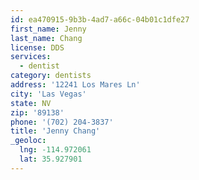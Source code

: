 ```yaml
---
id: ea470915-9b3b-4ad7-a66c-04b01c1dfe27
first_name: Jenny
last_name: Chang
license: DDS
services:
  - dentist
category: dentists
address: '12241 Los Mares Ln'
city: 'Las Vegas'
state: NV
zip: '89138'
phone: '(702) 204-3837'
title: 'Jenny Chang'
_geoloc:
  lng: -114.972061
  lat: 35.927901
---
```

